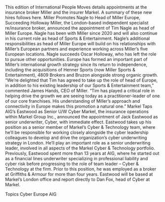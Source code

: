 This edition of International People Moves details appointments at the insurance broker Miller and the insurer Markel.
A summary of these new hires follows here.
Miller Promotes Nagle to Head of Miller Europe, Succeeding Holloway
Miller, the London-based independent specialist re/insurance broker, announced the appointment of Tim Nagle as head of Miller Europe.
Nagle has been with Miller since 2020 and will also continue in his current role as head of Sports & Entertainment. Nagle’s additional responsibilities as head of Miller Europe will build on his relationships with Miller’s European partners and experience working across Miller’s five European locations.
Nagle succeeds Oscar Holloway, who has left the role to pursue other opportunities.
Europe has formed an important part of Miller’s international growth strategy since its return to independence, including the acquisitions of Henner Sports (now Miller Sports & Entertainment), 4809 Brokers and Bruzon alongside strong organic growth.
“We’re delighted that Tim has agreed to take up the role of head of Europe, in addition to his existing leadership of our Sports & Entertainment team,” commented James Hands, CEO of Miller. “Tim has played a critical role in helping drive the growth we are seeing today as a practitioner-leader of one of our core franchises. His understanding of Miller’s approach and connectivity in Europe makes this promotion a natural one.”
Markel Taps AIG’s Eastwood as Senior U/W Cyber
Markel, the insurance operations within Markel Group Inc., announced the appointment of Jack Eastwood as senior underwriter, Cyber, with immediate effect.
Eastwood takes up his position as a senior member of Markel’s Cyber & Technology team, where he’ll be responsible for working closely alongside the cyber leadership colleagues to develop and drive the organization’s cyber underwriting strategy in London. He’ll play an important role as a senior underwriting leader, involved in all aspects of the Markel Cyber & Technology portfolio.
Previously, Eastwood spent more than 13 years at AIG, where he started out as a financial lines underwriter specializing in professional liability and cyber risk before progressing to the role of team leader – Cyber & Technology at the firm. Prior to this position, he was employed as a broker at Griffiths & Armour for more than four years.
Eastwood will be based at Markel’s London office and report directly to Dan Fox, head of Cyber at Markel.

Topics
Cyber
Europe
AIG
